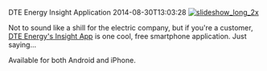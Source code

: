 DTE Energy Insight Application
2014-08-30T13:03:28
[![slideshow_long_2x](http://mike-ward.net/content/images/blog/Windows-Live-Writer/DTE-Energy_7D1A/slideshow_long_2x_thumb.jpg)](http://mike-ward.net/content/images/blog/Windows-Live-Writer/DTE-Energy_7D1A/slideshow_long_2x_2.jpg)

Not to sound like a shill for the electric company, but if you're a customer, [DTE Energy's Insight App](https://www2.dteenergy.com/wps/portal/splashpage/DTE%20Insight/!ut/p/b1/hY_JdoIwAEW_hQ8oCUgYlkljBaFMLQlk08PgEZSxRVG_vrb71rd759y7uECAFIg-Pzf7fG6GPm9_vtA_VqbnM5QE0fuGWdAxXGe7wd4KRsodyO4A_GMYPvK3QDRFJy9lJ0NZ1xAyVaSYqo6QpuqA0fJo0AHv15jGE6yJm8zzZ8atupqIM9JFLXEeeig5GldiR8iuSZCmXsFrv4pT2l6fSh65Y5WZsxrCmFduLqg3xc-GfqJnBbOXt1M5vTZ-eIDC6tuiPjBWXBTy5dysQOOhiCQJcCB-M_6p9O2h24GxS2-7fpG-AY7XfDw!/dl4/d5/L2dBISEvZ0FBIS9nQSEh/) is one cool, free smartphone application. Just saying...

Available for both Android and iPhone.

